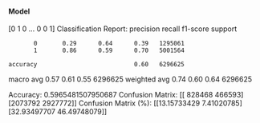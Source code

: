 #### Model
[0 1 0 ... 0 0 1]
Classification Report:
              precision    recall  f1-score   support

           0       0.29      0.64      0.39   1295061
           1       0.86      0.59      0.70   5001564

    accuracy                           0.60   6296625
   macro avg       0.57      0.61      0.55   6296625
weighted avg       0.74      0.60      0.64   6296625

Accuracy: 0.5965481507950687
Confusion Matrix:
[[ 828468  466593]
 [2073792 2927772]]
Confusion Matrix (%):
[[13.15733429  7.41020785]
 [32.93497707 46.49748079]]

